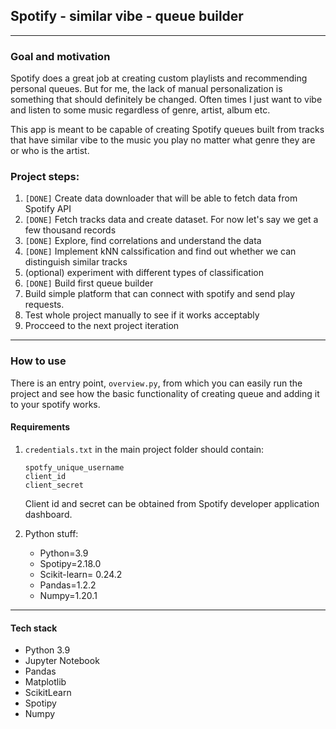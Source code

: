 ## Spotify - similar vibe - queue builder
***
### Goal and motivation
Spotify does a great job at creating custom playlists and recommending personal queues. 
But for me, the lack of manual personalization is something that should definitely be changed. Often times I just want to vibe and listen to some music regardless of genre, artist, album etc.

This app is meant to be capable of creating Spotify queues built from tracks that have similar vibe to the music you play no matter what genre they are or who is the artist.  


### Project steps:
1. `[DONE]` Create data downloader that will be able to fetch data from Spotify API
1. `[DONE]` Fetch tracks data and create dataset. For now let's say we get a few thousand records
1. `[DONE]` Explore, find correlations and understand the data
1. `[DONE]` Implement kNN calssification and find out whether we can distinguish similar tracks
1. (optional) experiment with different types of classification
1. `[DONE]` Build first queue builder
1. Build simple platform that can connect with spotify and send play requests. 
1. Test whole project manually to see if it works acceptably
1. Procceed to the next project iteration

***
### How to use
There is an entry point, `overview.py`, from which you can easily run the project and see how the basic functionality of creating queue and adding it to your spotify works.

####  **Requirements**
1. `credentials.txt` in the main project folder should contain: 

    ```
    spotfy_unique_username
    client_id
    client_secret
    ```
    Client id and secret can be obtained from Spotify developer application dashboard.
1. Python stuff:  
    * Python=3.9
    * Spotipy=2.18.0
    * Scikit-learn= 0.24.2
    * Pandas=1.2.2
    * Numpy=1.20.1


***
#### Tech stack
* Python 3.9
* Jupyter Notebook
* Pandas
* Matplotlib
* ScikitLearn
* Spotipy
* Numpy
 
